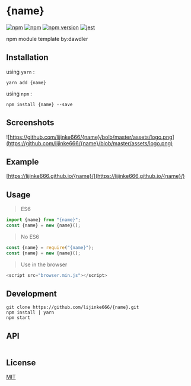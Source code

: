 # {name}

[![npm](https://img.shields.io/npm/dm/{name}.svg?style=flat-square)](https://www.npmjs.com/package/{name})
[![npm](https://img.shields.io/npm/l/{name}.svg?style=flat-square)](https://www.npmjs.com/package/{name})
[![npm version](https://img.shields.io/npm/v/{name}.svg?style=flat-square)](https://badge.fury.io/js/{name})
[![jest](https://facebook.github.io/jest/img/jest-badge.svg)](https://github.com/facebook/jest)

npm module template by:dawdler

## Installation

using `yarn` :

```
yarn add {name}
```

using `npm` :

```
npm install {name} --save
```

## Screenshots

![https://github.com/lijinke666/{name}/bolb/master/assets/logo.png](https://github.com/lijinke666/{name}/blob/master/assets/logo.png)

## Example

[https://lijinke666.github.io/{name}/](https://lijinke666.github.io/{name}/)

## Usage

> ES6

```js
import {name} from "{name}";
const {name} = new {name}();

```

> No ES6

```js
const {name} = require("{name}");
const {name} = new {name}();

```

> Use in the browser

```js
<script src="browser.min.js"></script>
```


## Development

```
git clone https://github.com/lijinke666/{name}.git
npm install | yarn
npm start
```

## API
```js

```

## License

[MIT](https://github.com/${name}/blob/master/LICENCE)
